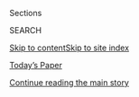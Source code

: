 <div id="app">

<div>

<div class="NYTAppHideMasthead css-1r6wvpq e1suatyy0">

<div class="section css-ui9rw0 e1suatyy2">

<div class="css-eph4ug er09x8g0">

<div class="css-6n7j50">

</div>

<span class="css-1dv1kvn">Sections</span>

<div class="css-10488qs">

<span class="css-1dv1kvn">SEARCH</span>

</div>

[Skip to content](#site-content)[Skip to site
index](#site-index)

</div>

<div class="css-10698na e1huz5gh0">

</div>

</div>

<div id="masthead-bar-one" class="section hasLinks css-15hmgas e1csuq9d3">

<div class="css-uqyvli e1csuq9d0">

</div>

<div class="css-1uqjmks e1csuq9d1">

</div>

<div class="css-9e9ivx">

[](https://myaccount.nytimes3xbfgragh.onion/auth/login?response_type=cookie&client_id=vi)

</div>

<div class="css-1bvtpon e1csuq9d2">

[Today’s Paper](https://www.nytimes3xbfgragh.onion/section/todayspaper)

</div>

</div>

</div>

</div>

<div data-aria-hidden="false">

<div id="site-content" data-role="main">

<div id="top-wrapper" class="css-15p45cc eaca97t0" type="top">

<div id="top-slug" class="css-19x0jxb eaca97t1" hidden="">

Advertisement

</div>

[Continue reading the main
story](#after-top)

<div class="ad top-wrapper" style="text-align:center;height:100%;display:block;min-height:90px">

<div id="top" class="place-ad" data-position="top" data-size-key="top">

</div>

</div>

<div id="after-top">

</div>

</div>

<div id="byline" class="section css-15h4p1b e9abtgs0">

<div class="css-1j21atc e1svk9qx1">

<div class="css-nfcc9b e1svk9qx3">

<div class="css-cnx41t">

![Portrait of Michael
Wilson](https://static01.graylady3jvrrxbe.onion/images/2018/07/18/multimedia/author-michael-wilson/author-michael-wilson-thumbLarge.png)

</div>

<div class="css-vl9dhg e1svk9qx5">

<div class="css-1nrhkj6 e1svk9qx6">

# Michael Wilson

</div>

## <span></span>

Michael Wilson has been a reporter at The New York Times since 2002,
writing stories for the New York, National, International and Arts
sections, as well as the [Crime
Scene](https://www.nytimes3xbfgragh.onion/column/crime-scene) column. He
studied journalism at Loyola University in New Orleans.

</div>

</div>

</div>

<div>

<div id="mid1-wrapper" class="css-1mn4oms eaca97t0" type="rank">

<div id="mid1-slug" class="css-1tag3rd eaca97t1">

Advertisement

</div>

[Continue reading the main
story](#after-mid1)

<div id="mid1" class="ad mid1-wrapper" style="text-align:center;height:100%;display:block">

</div>

<div id="after-mid1">

</div>

</div>

</div>

<div class="css-185go5a e1o5byef0">

<div class="css-15cbhtu">

  - [Latest](#stream-panel)
  - <span class="css-6n7j50">Search</span>
    <div class="control">
    <div class="label-container css-1dv1kvn">
    Search
    </div>
    <div class="css-wm4t3d">
    **<span id="clear-search-input" class="css-1dv1kvn">Clear this text
    input</span>
    </div>
    </div>
    <span class="css-1iovbfw"></span>

<div id="stream-panel" class="section css-8msx5b e1jz0cab1">

<div class="css-13mho3u">

1.  
    
    <div class="css-1cp3ece">
    
    <div class="css-1l4spti">
    
    [](/2020/07/26/nyregion/nyc-coronavirus-time-life-building.html)
    
    <div class="css-79elbk">
    
    ![](https://static01.graylady3jvrrxbe.onion/images/2020/07/23/nyregion/00nyvirus-midtown1/00nyvirus-midtown1-thumbWide.jpg?quality=75&auto=webp&disable=upscale)
    
    </div>
    
    ## The Virus Turns Midtown Into a Ghost Town, Causing an Economic Crisis
    
    7,500 workers are missing from a famous building. A food cart sells
    10 hot dogs a day. The virus’s effect on one block could be an omen
    for the city’s future.
    
    <div class="css-1nqbnmb ea5icrr0">
    
    By <span class="css-1n7hynb">Michael
    Wilson</span>
    
    </div>
    
    </div>
    
    <div class="css-1lc2l26 e1xfvim33">
    
    </div>
    
    </div>

2.  
    
    <div class="css-1cp3ece">
    
    <div class="css-1l4spti">
    
    [](/2020/07/22/nyregion/ny-back-the-blue-lives-matter-rallies.html)
    
    <div class="css-79elbk">
    
    ![](https://static01.graylady3jvrrxbe.onion/images/2020/07/21/nyregion/00nyunrest-bluelives/00nyunrest-bluelives-thumbWide.jpg?quality=75&auto=webp&disable=upscale)
    
    </div>
    
    ## ‘Blue Lives Matter’ and ‘Defund the Police’ Clash in the Streets
    
    A recent number of pro-police rallies have led to fights and arrests
    as civilian New Yorkers turn on one another over their view of the
    N.Y.P.D.
    
    <div class="css-1nqbnmb ea5icrr0">
    
    By <span class="css-1n7hynb">Juliana Kim <span>and</span> Michael
    Wilson</span>
    
    </div>
    
    </div>
    
    <div class="css-1lc2l26 e1xfvim33">
    
    </div>
    
    </div>

3.  
    
    <div class="css-1cp3ece">
    
    <div class="css-1l4spti">
    
    [](/2020/06/18/nyregion/coronavirus-ny-social-distancing.html)
    
    <div class="css-79elbk">
    
    ![](https://static01.graylady3jvrrxbe.onion/images/2020/06/19/nyregion/17nyvirus-socialdistancing-1/17nyvirus-socialdistancing-1-thumbWide.jpg?quality=75&auto=webp&disable=upscale)
    
    </div>
    
    ## The Pandemic Isn’t Over. New Yorkers Are Acting as if It Were.
    
    All over the city, bars, stores and people themselves are bending or
    ignoring social distancing rules, irking officials trying to keep
    the coronavirus curve flat.
    
    <div class="css-1nqbnmb ea5icrr0">
    
    By <span class="css-1n7hynb">Michael
    Wilson</span>
    
    </div>
    
    </div>
    
    <div class="css-1lc2l26 e1xfvim33">
    
    </div>
    
    </div>

4.  
    
    <div class="css-1cp3ece">
    
    <div class="css-1l4spti">
    
    [](/2020/06/11/nyregion/nypd-face-masks-nyc-protests.html)
    
    <div class="css-79elbk">
    
    ![](https://static01.graylady3jvrrxbe.onion/images/2020/06/10/nyregion/10nyunrest-masks-3/10nyunrest-masks-3-thumbWide-v2.jpg?quality=75&auto=webp&disable=upscale)
    
    </div>
    
    ## Why Are So Many N.Y.P.D. Officers Refusing to Wear Masks at Protests?
    
    Though the city is recording hundreds of new coronavirus cases each
    week and some officers have died, many are not heeding instructions
    to cover their faces.
    
    <div class="css-1nqbnmb ea5icrr0">
    
    By <span class="css-1n7hynb">Michael
    Wilson</span>
    
    </div>
    
    </div>
    
    <div class="css-1lc2l26 e1xfvim33">
    
    </div>
    
    </div>

5.  
    
    <div class="css-1cp3ece">
    
    <div class="css-1l4spti">
    
    [](/2020/06/04/nyregion/floyd-nyc-protests.html)
    
    <div class="css-79elbk">
    
    ![](https://static01.graylady3jvrrxbe.onion/images/2020/06/05/nyregion/04nyunrest-mood-top2/merlin_173202897_68b20436-ae13-4176-b323-347b50dfd7b1-thumbWide.jpg?quality=75&auto=webp&disable=upscale)
    
    </div>
    
    ## How a City Besieged by the Virus Turned Out to Be Heard
    
    New Yorkers who were dutifully shutting themselves in now feel
    liberated, showing up by the tens of thousands for the protests.
    
    <div class="css-1nqbnmb ea5icrr0">
    
    By <span class="css-1n7hynb">Michael Wilson <span>and</span> Sandra
    E.
    Garcia</span>
    
    </div>
    
    </div>
    
    <div class="css-1lc2l26 e1xfvim33">
    
    </div>
    
    </div>

6.  
    
    <div class="css-1cp3ece">
    
    <div class="css-1l4spti">
    
    [](/2020/06/02/nyregion/nyc-looting-protests-nypd.html)
    
    <div class="css-79elbk">
    
    ![](https://static01.graylady3jvrrxbe.onion/images/2020/06/02/nyregion/02nyunrest-police-1/merlin_173089773_e6272ea8-d9a2-4bb2-8442-543925b90cd0-thumbWide.jpg?quality=75&auto=webp&disable=upscale)
    
    </div>
    
    ## ‘It Was a Disgrace’: De Blasio and Police Chief Faulted Over Looting
    
    Gov. Andrew Cuomo was among those criticizing Mayor Bill de Blasio,
    who acknowledged that there were “a lot of things that have to be
    done better.”
    
    <div class="css-1nqbnmb ea5icrr0">
    
    By <span class="css-1n7hynb">Alan Feuer <span>and</span> Edgar
    Sandoval</span>
    
    </div>
    
    </div>
    
    <div class="css-1lc2l26 e1xfvim33">
    
    </div>
    
    </div>

7.  
    
    <div class="css-1cp3ece">
    
    <div class="css-1l4spti">
    
    [](/2020/06/01/nyregion/protesters-ny-floyd.html)
    
    <div class="css-79elbk">
    
    ![](https://static01.graylady3jvrrxbe.onion/images/2020/06/01/nyregion/01nyprotesters/01nyprotesters-thumbWide-v2.jpg?quality=75&auto=webp&disable=upscale)
    
    </div>
    
    ## Inside a Huge Brooklyn Protest: ‘The World Is Watching’
    
    A demonstration that began at the Barclays Center drew New Yorkers
    from many backgrounds. They worried that their goals were being
    hijacked by looting and violence.
    
    <div class="css-1nqbnmb ea5icrr0">
    
    By <span class="css-1n7hynb">Michael
    Wilson</span>
    
    </div>
    
    </div>
    
    <div class="css-1lc2l26 e1xfvim33">
    
    </div>
    
    </div>

8.  
    
    <div class="css-1cp3ece">
    
    <div class="css-1l4spti">
    
    [](/2020/05/24/nyregion/coronavirus-nyc-families.html)
    
    <div class="css-79elbk">
    
    ![](https://static01.graylady3jvrrxbe.onion/images/2020/05/21/nyregion/00nyvirus-families1/00nyvirus-families1-thumbWide.jpg?quality=75&auto=webp&disable=upscale)
    
    </div>
    
    ## The Virus Has Wrecked Some Families. It Has Brought Others Closer.
    
    With little else to do, many people are savoring the time they have
    for simple pleasures like eating and dancing with the ones they
    love.
    
    <div class="css-1nqbnmb ea5icrr0">
    
    By <span class="css-1n7hynb">Michael
    Wilson</span>
    
    </div>
    
    </div>
    
    <div class="css-1lc2l26 e1xfvim33">
    
    </div>
    
    </div>

9.  
    
    <div class="css-1cp3ece">
    
    <div class="css-1l4spti">
    
    [](/2020/05/17/nyregion/coronavirus-nyc-driving-traffic.html)
    
    <div class="css-79elbk">
    
    ![](https://static01.graylady3jvrrxbe.onion/images/2020/05/16/nyregion/driving-nyc-promo-poster/driving-nyc-promo-poster-thumbWide.png?quality=75&auto=webp&disable=upscale)
    
    </div>
    
    ## Why Driving in New York City Now Feels ‘Post-Apocalyptic’
    
    Fifth Avenue moves like a country road. The F.D.R. Drive is smooth
    sailing. The coronavirus pandemic has made steering a car through
    the city an eerily normal activity.
    
    <div class="css-1nqbnmb ea5icrr0">
    
    By <span class="css-1n7hynb">Michael
    Wilson</span>
    
    </div>
    
    </div>
    
    <div class="css-1lc2l26 e1xfvim33">
    
    </div>
    
    </div>

10. 
    
    <div class="css-1cp3ece">
    
    <div class="css-1l4spti">
    
    [](/2020/05/09/nyregion/new-yorkers-missing-nyc-coronavirus.html)
    
    <div class="css-79elbk">
    
    ![](https://static01.graylady3jvrrxbe.onion/images/2020/05/09/nyregion/09nyvirus-yearningpromo/merlin_172329384_313c3c15-c5a4-42da-b40b-49f4912e8a43-thumbWide.jpg?quality=75&auto=webp&disable=upscale)
    
    </div>
    
    ## These Are the Things That New Yorkers Achingly Miss
    
    The crowds, the big-ticket blockbusters that were a subway ride
    away, “just everything”: What’s gone has transformed the city.
    
    <div class="css-1nqbnmb ea5icrr0">
    
    By <span class="css-1n7hynb">Michael Wilson</span>
    
    </div>
    
    </div>
    
    <div class="css-1lc2l26 e1xfvim33">
    
    </div>
    
    </div>

<div class="css-13mho3u">

<div class="css-1t62hi8">

<div class="css-1stvaey">

Show
More

<div>

<div style="border:0;clip:rect(0 0 0 0);height:1px;margin:-1px;overflow:hidden;white-space:nowrap;padding:0;width:1px;position:absolute" data-role="log" data-aria-live="assertive">

</div>

<div style="border:0;clip:rect(0 0 0 0);height:1px;margin:-1px;overflow:hidden;white-space:nowrap;padding:0;width:1px;position:absolute" data-role="log" data-aria-live="assertive">

</div>

<div style="border:0;clip:rect(0 0 0 0);height:1px;margin:-1px;overflow:hidden;white-space:nowrap;padding:0;width:1px;position:absolute" data-role="log" data-aria-live="polite">

</div>

<div style="border:0;clip:rect(0 0 0 0);height:1px;margin:-1px;overflow:hidden;white-space:nowrap;padding:0;width:1px;position:absolute" data-role="log" data-aria-live="polite">

</div>

</div>

</div>

</div>

</div>

</div>

<div class="css-g6hk37 supplemental">

<div id="mid2-wrapper" class="css-10wkyv7 eaca97t0" type="lede">

<div id="mid2-slug" class="css-1tag3rd eaca97t1">

Advertisement

</div>

[Continue reading the main
story](#after-mid2)

<div id="mid2" class="ad mid2-wrapper" style="text-align:center;height:100%;display:block;min-height:250px">

</div>

<div id="after-mid2">

</div>

</div>

## Follow Elsewhere

<div class="module-body">

  - [**<span data-aria-hidden="true">MWilsonNYT</span><span class="css-1dv1kvn">twitter
    page for MWilsonNYT</span>](https://twitter.com/MWilsonNYT)

</div>

## Feedback? Questions?

<div class="css-hftqp3">

Include your name, the article headline, and your message.

</div>

Email Author

</div>

</div>

</div>

</div>

</div>

</div>

## Site Index

<div>

</div>

## Site Information Navigation

  - [© <span>2020</span> <span>The New York Times
    Company</span>](https://help.nytimes3xbfgragh.onion/hc/en-us/articles/115014792127-Copyright-notice)

<!-- end list -->

  - [NYTCo](https://www.nytco.com/)
  - [Contact
    Us](https://help.nytimes3xbfgragh.onion/hc/en-us/articles/115015385887-Contact-Us)
  - [Work with us](https://www.nytco.com/careers/)
  - [Advertise](https://nytmediakit.com/)
  - [T Brand Studio](http://www.tbrandstudio.com/)
  - [Your Ad
    Choices](https://www.nytimes3xbfgragh.onion/privacy/cookie-policy#how-do-i-manage-trackers)
  - [Privacy](https://www.nytimes3xbfgragh.onion/privacy)
  - [Terms of
    Service](https://help.nytimes3xbfgragh.onion/hc/en-us/articles/115014893428-Terms-of-service)
  - [Terms of
    Sale](https://help.nytimes3xbfgragh.onion/hc/en-us/articles/115014893968-Terms-of-sale)
  - [Site
    Map](https://spiderbites.nytimes3xbfgragh.onion)
  - [Help](https://help.nytimes3xbfgragh.onion/hc/en-us)
  - [Subscriptions](https://www.nytimes3xbfgragh.onion/subscription?campaignId=37WXW)

</div>

</div>
